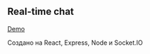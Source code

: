 ## Real-time chat

[Demo](https://vigorous-hopper-2bad65.netlify.app/)

Создано на React, Express, Node и Socket.IO
